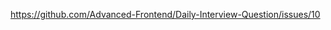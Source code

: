 <!-- 请分别用深度优先思想和广度优先思想实现一个拷贝函数 -->

https://github.com/Advanced-Frontend/Daily-Interview-Question/issues/10